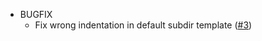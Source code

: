 - BUGFIX
  - Fix wrong indentation in default subdir template ([#3](https://github.com/xoxys/ansible-roler/issues/3))
